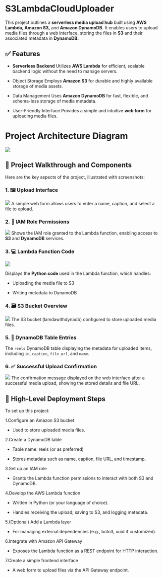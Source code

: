 # S3LambdaCloudUploader

This project outlines a **serverless media upload hub** built using **AWS Lambda, Amazon S3,** and **Amazon DynamoDB.** It enables users to upload media files through a web interface, storing the files in **S3** and their associated metadata in **DynamoDB.**


## ✅ Features

* **Serverless Backend**
Utilizes **AWS Lambda** for efficient, scalable backend logic without the need to manage servers.

* Object Storage
Employs **Amazon S3** for durable and highly available storage of media assets.

* Data Management
Uses **Amazon DynamoDB** for fast, flexible, and schema-less storage of media metadata.

* User-Friendly Interface
Provides a simple and intuitive **web form** for uploading media files.

# Project Architecture Diagram
![](/img/Serverless-Media-Upload-Hub-AWS-Lambda-with-S3-and-DynamoDB.png)

## 🧩 Project Walkthrough and Components

Here are the key aspects of the project, illustrated with screenshots:
### 1. 🖼️ Upload Interface
![](/img/photo_6271464727288417208_y.jpg)
A simple web form allows users to enter a name, caption, and select a file to upload.

### 2. 🔐 IAM Role Permissions
![](/img/Screenshot%20(23).png)
Shows the IAM role granted to the Lambda function, enabling access to **S3** and **DynamoDB** services.

### 3. 💻 Lambda Function Code
![](/img/Screenshot%20(24).png)

Displays the **Python code** used in the Lambda function, which handles:

* Uploading the media file to S3

* Writing metadata to DynamoDB
### 4. 🗃️ S3 Bucket Overview
![](/img/Screenshot%20(25).png)
The S3 bucket (lamdawithdynadb) configured to store uploaded media files.
### 5. 📄 DynamoDB Table Entries

The `reels` DynamoDB table displaying the metadata for uploaded items, including `id`, `caption`, `file_url`, and `name`.
### 6. ✅ Successful Upload Confirmation
![](/img/photo_6271694276110519607_y.jpg)
The confirmation message displayed on the web interface after a successful media upload, showing the stored details and file URL.

## 🚀 High-Level Deployment Steps
To set up this project:

1.Configure an Amazon S3 bucket

* Used to store uploaded media files.

2.Create a DynamoDB table

* Table name: reels (or as preferred)

* Stores metadata such as name, caption, file URL, and timestamp.

3.Set up an IAM role

* Grants the Lambda function permissions to interact with both S3 and DynamoDB.

4.Develop the AWS Lambda function

* Written in Python (or your language of choice).

* Handles receiving the upload, saving to S3, and logging metadata.

5.(Optional) Add a Lambda layer

* For managing external dependencies (e.g., boto3, uuid if customized).

6.Integrate with Amazon API Gateway

* Exposes the Lambda function as a REST endpoint for HTTP interaction.

7.Create a simple frontend interface

* A web form to upload files via the API Gateway endpoint.
